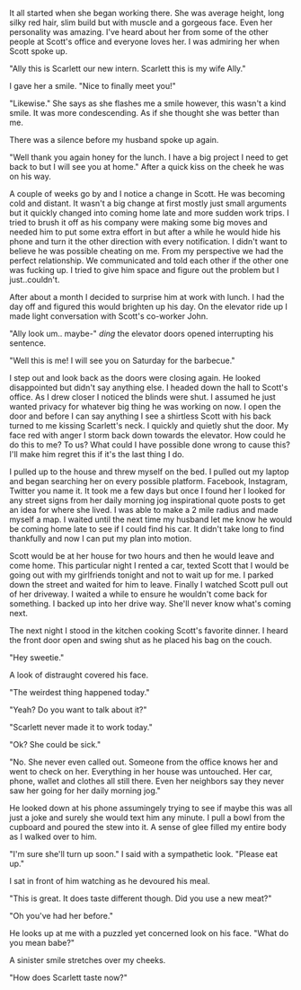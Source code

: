 It all started when she began working there. She was average height, long silky red hair, slim build but with muscle and a gorgeous face. Even her personality was amazing. I've heard about her from some of the other people at Scott's office and everyone loves her. I was admiring her when Scott spoke up. 

"Ally this is Scarlett our new intern. Scarlett this is my wife Ally." 

I gave her a smile. "Nice to finally meet you!" 

"Likewise." She says as she flashes me a smile however, this wasn't a kind smile. It was more condescending. As if she thought she was better than me. 

There was a silence before my husband spoke up again. 

"Well thank you again honey for the lunch. I have a big project I need to get back to but I will see you at home." After a quick kiss on the cheek he was on his way. 

A couple of weeks go by and I notice a change in Scott. He was becoming cold and distant. It wasn't a big change at first mostly just small arguments but it quickly changed into coming home late and more sudden work trips. I tried to brush it off as his company were making some big moves and needed him to put some extra effort in but after a while he would hide his phone and turn it the other direction with every notification. I didn't want to believe he was possible cheating on me. From my perspective we had the perfect relationship. We communicated and told each other if the other one was fucking up. I tried to give him space and figure out the problem but I just..couldn't. 

After about a month I decided to surprise him at work with lunch. I had the day off and figured this would brighten up his day. On the elevator ride up I made light conversation with Scott's co-worker John. 

"Ally look um.. maybe-" 
*ding* the elevator doors opened interrupting his sentence. 

"Well this is me! I will see you on Saturday for the barbecue." 

I step out and look back as the doors were closing again. He looked disappointed but didn't say anything else. I headed down the hall to Scott's office. As I drew closer I noticed the blinds were shut. I assumed he just wanted privacy for whatever big thing he was working on now. I open the door and before I can say anything I see a shirtless Scott with his back turned to me kissing Scarlett's neck. I quickly and quietly shut the door. My face red with anger I storm back down towards the elevator. How could he do this to me? To us? What could I have possible done wrong to cause this? I'll make him regret this if it's the last thing I do. 

I pulled up to the house and threw myself on the bed. I pulled out my laptop and began searching her on every possible platform. Facebook, Instagram, Twitter you name it. It took me a few days but once I found her I looked for any street signs from her daily morning jog inspirational quote posts to get an idea for where she lived. I was able to make a 2 mile radius and made myself a map. I waited until the next time my husband let me know he would be coming home late to see if I could find his car. It didn't take long to find thankfully and now I can put my plan into motion. 

Scott would be at her house for two hours and then he would leave and come home. This particular night I rented a car, texted Scott that I would be going out with my girlfriends tonight and not to wait up for me. I parked down the street and waited for him to leave. Finally I watched Scott pull out of her driveway. I waited a while to ensure he wouldn't come back for something. I backed up into her drive way. She'll never know what's coming next. 

The next night I stood in the kitchen cooking Scott's favorite dinner. I heard the front door open and swing shut as he placed his bag on the couch. 

"Hey sweetie." 

A look of distraught covered his face. 

"The weirdest thing happened today." 

"Yeah? Do you want to talk about it?" 

"Scarlett never made it to work today." 

"Ok? She could be sick." 

"No. She never even called out. Someone from the office knows her and went to check on her. Everything in her house was untouched. Her car, phone, wallet and clothes all still there. Even her neighbors say they never saw her going for her daily morning jog." 

He looked down at his phone assumingely trying to see if maybe this was all just a joke and surely she would text him any minute. I pull a bowl from the cupboard and poured the stew into it. A sense of glee filled my entire body as I walked over to him.

"I'm sure she'll turn up soon." I said with a sympathetic look. "Please eat up." 

I sat in front of him watching as he devoured his meal. 

"This is great. It does taste different though. Did you use a new meat?" 

"Oh you've had her before."

He looks up at me with a puzzled yet concerned look on his face. "What do you mean babe?" 

A sinister smile stretches over my cheeks. 

"How does Scarlett taste now?"